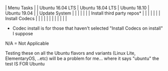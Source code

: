 | Menu Tasks                | | Ubuntu 16.04 LTS | Ubuntu 18.04 LTS | Ubuntu 18.10 | Ubuntu 19.04 |
| Update System             | |                  |                  |              |              |
| Install third party repos*  | |                  |                  |              |              |
| Install Codecs            | |                  |                  |              |              |
|                           | |                  |                  |              |              





* Codec install is for those that haven't selected "Install Codecs on install" I suppose 

N/A = Not Applicable 


Testing these on all the Ubuntu flavors and variants (Linux Lite, ElementaryOS, ..etc) will be a problem for me... where it says "ubuntu" the test IS FOR Ubuntu 